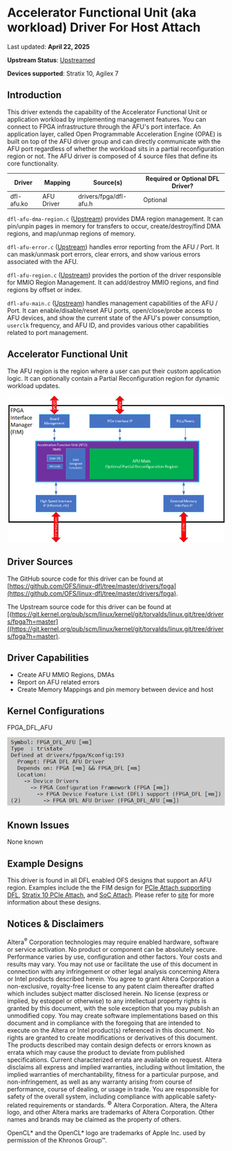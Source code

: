 # **Accelerator Functional Unit (aka workload) Driver For Host Attach**

Last updated: **April 22, 2025** 

**Upstream Status**: [Upstreamed](https://git.kernel.org/pub/scm/linux/kernel/git/torvalds/linux.git/tree/drivers/fpga?h=master)

**Devices supported**: Stratix 10, Agilex 7

## **Introduction**

This driver extends the capability of the Accelerator Functional Unit or application workload by implementing management features. You can connect to FPGA infrastructure through the AFU's port interface. An application layer, called Open Programmable Acceleration Engine (OPAE) is built on top of the AFU driver group and can directly communicate with the AFU port regardless of whether the workload sits in a partial reconfiguration region or not. The AFU driver is composed of 4 source files that define its core functionality.

|Driver|Mapping|Source(s)|Required or Optional DFL Driver?|
|---|---|---|---|
|dfl-afu.ko|AFU Driver|drivers/fpga/dfl-afu.h|Optional|

`dfl-afu-dma-region.c` ([Upstream](https://git.kernel.org/pub/scm/linux/kernel/git/torvalds/linux.git/tree/drivers/fpga/dfl-afu-dma-region.c?h=master)) provides DMA region management. It can pin/unpin pages in memory for transfers to occur, create/destroy/find DMA regions, and map/unmap regions of memory.

`dfl-afu-error.c` ([Upstream](https://git.kernel.org/pub/scm/linux/kernel/git/torvalds/linux.git/tree/drivers/fpga/dfl-afu-error.c?h=master)) handles error reporting from the AFU / Port. It can mask/unmask port errors, clear errors, and show various errors associated with the AFU.

`dfl-afu-region.c` ([Upstream](https://git.kernel.org/pub/scm/linux/kernel/git/torvalds/linux.git/tree/drivers/fpga/dfl-afu-region.c?h=master)) provides the portion of the driver responsible for MMIO Region Management. It can add/destroy MMIO regions, and find regions by offset or index.

`dfl-afu-main.c` ([Upstream](https://git.kernel.org/pub/scm/linux/kernel/git/torvalds/linux.git/tree/drivers/fpga/dfl-afu-main.c?h=master)) handles management capabilities of the AFU / Port. It can enable/disable/reset AFU ports, open/close/probe access to AFU devices, and show the current state of the AFU's power consumption, `userclk` frequency, and AFU ID, and provides various other capabilities related to port management.

## **Accelerator Functional Unit**

The AFU region is the region where a user can put their custom application logic.  It can optionally contain a Partial Reconfiguration region for dynamic workload updates.

![](images/FIM_top_intro.png)

## **Driver Sources**

The GitHub source code for this driver can be found at [https://github.com/OFS/linux-dfl/tree/master/drivers/fpga](https://github.com/OFS/linux-dfl/tree/master/drivers/fpga).

The Upstream source code for this driver can be found at [(https://git.kernel.org/pub/scm/linux/kernel/git/torvalds/linux.git/tree/drivers/fpga?h=master]((https://git.kernel.org/pub/scm/linux/kernel/git/torvalds/linux.git/tree/drivers/fpga?h=master).

## **Driver Capabilities**

* Create AFU MMIO Regions, DMAs
* Report on AFU related errors
* Create Memory Mappings and pin memory between device and host

## **Kernel Configurations**

FPGA_DFL_AFU

![](./images/dfl_afu_menuconfig.PNG)

## **Known Issues**

None known

## **Example Designs**

This driver is found in all DFL enabled OFS designs that support an AFU region. Examples include the the FIM design for [PCIe Attach supporting DFL](https://github.com/OFS/ofs-agx7-pcie-attach), [Stratix 10 PCIe Attach](https://github.com/OFS/ofs-d5005.git), and [SoC Attach](https://github.com/OFS/ofs-f2000x-pl). Please refer to [site](https://ofs.github.io/) for more information about these designs.

## Notices & Disclaimers

Altera<sup>&reg;</sup> Corporation technologies may require enabled hardware, software or service activation.
No product or component can be absolutely secure. 
Performance varies by use, configuration and other factors.
Your costs and results may vary. 
You may not use or facilitate the use of this document in connection with any infringement or other legal analysis concerning Altera or Intel products described herein. You agree to grant Altera Corporation a non-exclusive, royalty-free license to any patent claim thereafter drafted which includes subject matter disclosed herein.
No license (express or implied, by estoppel or otherwise) to any intellectual property rights is granted by this document, with the sole exception that you may publish an unmodified copy. You may create software implementations based on this document and in compliance with the foregoing that are intended to execute on the Altera or Intel product(s) referenced in this document. No rights are granted to create modifications or derivatives of this document.
The products described may contain design defects or errors known as errata which may cause the product to deviate from published specifications.  Current characterized errata are available on request.
Altera disclaims all express and implied warranties, including without limitation, the implied warranties of merchantability, fitness for a particular purpose, and non-infringement, as well as any warranty arising from course of performance, course of dealing, or usage in trade.
You are responsible for safety of the overall system, including compliance with applicable safety-related requirements or standards. 
<sup>&copy;</sup> Altera Corporation.  Altera, the Altera logo, and other Altera marks are trademarks of Altera Corporation.  Other names and brands may be claimed as the property of others. 

OpenCL* and the OpenCL* logo are trademarks of Apple Inc. used by permission of the Khronos Group™. 